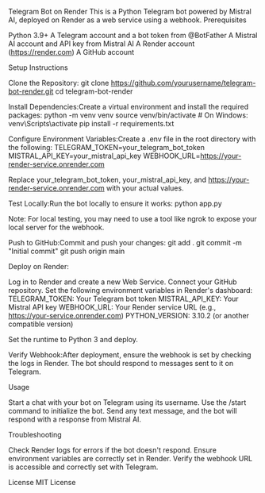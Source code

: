Telegram Bot on Render
This is a Python Telegram bot powered by Mistral AI, deployed on Render as a web service using a webhook.
Prerequisites

Python 3.9+
A Telegram account and a bot token from @BotFather
A Mistral AI account and API key from Mistral AI
A Render account (https://render.com)
A GitHub account

Setup Instructions

Clone the Repository:
git clone https://github.com/yourusername/telegram-bot-render.git
cd telegram-bot-render


Install Dependencies:Create a virtual environment and install the required packages:
python -m venv venv
source venv/bin/activate  # On Windows: venv\Scripts\activate
pip install -r requirements.txt


Configure Environment Variables:Create a .env file in the root directory with the following:
TELEGRAM_TOKEN=your_telegram_bot_token
MISTRAL_API_KEY=your_mistral_api_key
WEBHOOK_URL=https://your-render-service.onrender.com

Replace your_telegram_bot_token, your_mistral_api_key, and https://your-render-service.onrender.com with your actual values.

Test Locally:Run the bot locally to ensure it works:
python app.py

Note: For local testing, you may need to use a tool like ngrok to expose your local server for the webhook.

Push to GitHub:Commit and push your changes:
git add .
git commit -m "Initial commit"
git push origin main


Deploy on Render:

Log in to Render and create a new Web Service.
Connect your GitHub repository.
Set the following environment variables in Render's dashboard:
TELEGRAM_TOKEN: Your Telegram bot token
MISTRAL_API_KEY: Your Mistral API key
WEBHOOK_URL: Your Render service URL (e.g., https://your-service.onrender.com)
PYTHON_VERSION: 3.10.2 (or another compatible version)


Set the runtime to Python 3 and deploy.


Verify Webhook:After deployment, ensure the webhook is set by checking the logs in Render. The bot should respond to messages sent to it on Telegram.


Usage

Start a chat with your bot on Telegram using its username.
Use the /start command to initialize the bot.
Send any text message, and the bot will respond with a response from Mistral AI.

Troubleshooting

Check Render logs for errors if the bot doesn't respond.
Ensure environment variables are correctly set in Render.
Verify the webhook URL is accessible and correctly set with Telegram.

License
MIT License
